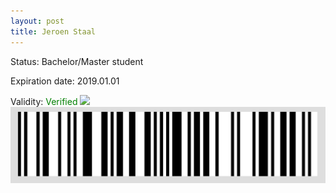 ```yaml
---
layout: post
title: Jeroen Staal
---
```


Status: Bachelor/Master student

Expiration date: 2019.01.01

Validity: <font color="green"> Verified</font> 
![](/members/img/Jeroen_Staal.png)
![](/members/img/bar.png)
